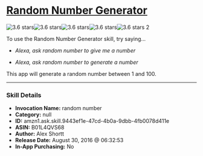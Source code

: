 # [Random Number Generator](http://alexa.amazon.com/#skills/amzn1.ask.skill.9443ef1e-47cd-4b0a-9dbb-4fb0078d411e)
![3.6 stars](../../images/ic_star_black_18dp_1x.png)![3.6 stars](../../images/ic_star_black_18dp_1x.png)![3.6 stars](../../images/ic_star_black_18dp_1x.png)![3.6 stars](../../images/ic_star_half_black_18dp_1x.png)![3.6 stars](../../images/ic_star_border_black_18dp_1x.png) 2

To use the Random Number Generator skill, try saying...

* *Alexa, ask random number to give me a number*

* *Alexa, ask random number to generate a number*

This app will generate a random number between 1 and 100.

***

### Skill Details

* **Invocation Name:** random number
* **Category:** null
* **ID:** amzn1.ask.skill.9443ef1e-47cd-4b0a-9dbb-4fb0078d411e
* **ASIN:** B01L4QVS68
* **Author:** Alex Shortt
* **Release Date:** August 30, 2016 @ 06:32:53
* **In-App Purchasing:** No
